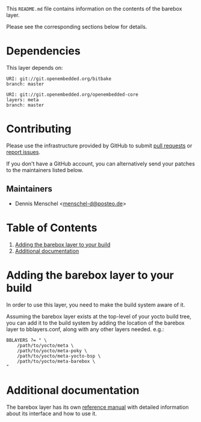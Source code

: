 This `README.md` file contains information on the contents of the
barebox layer.

Please see the corresponding sections below for details.


# Dependencies

This layer depends on:

```
URI: git://git.openembedded.org/bitbake
branch: master

URI: git://git.openembedded.org/openembedded-core
layers: meta
branch: master
```


# Contributing

Please use the infrastructure provided by GitHub to submit [pull requests][]
or [report issues][issue tracker].

If you don't have a GitHub account, you can alternatively send your patches
to the maintainers listed below.

[issue tracker]:
<https://github.com/menschel-d/meta-barebox/issues>

[pull requests]:
<https://github.com/menschel-d/meta-barebox/pulls>


## Maintainers

- Dennis Menschel <<menschel-d@posteo.de>>


# Table of Contents

 1. [Adding the barebox layer to your build](#adding-the-barebox-layer-to-your-build)
 2. [Additional documentation](#additional-documentation)


# Adding the barebox layer to your build

In order to use this layer, you need to make the build system aware of
it.

Assuming the barebox layer exists at the top-level of your
yocto build tree, you can add it to the build system by adding the
location of the barebox layer to bblayers.conf, along with any
other layers needed. e.g.:

```BitBake
BBLAYERS ?= " \
    /path/to/yocto/meta \
    /path/to/yocto/meta-poky \
    /path/to/yocto/meta-yocto-bsp \
    /path/to/yocto/meta-barebox \
"
```


# Additional documentation

The barebox layer has its own [reference manual](doc/ref-manual.md) with
detailed information about its interface and how to use it.
